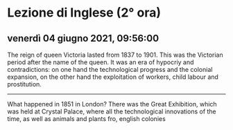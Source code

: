 
# Lezione di Inglese (2° ora)

## venerdì 04 giugno 2021, 09:56:00

The reign of queen Victoria lasted from 1837 to 1901.
This was the Victorian period after the name of the queen.
It was an era of hypocriy and  contradictions: on one hand the technological progress and the colonial expansion, on the other hand the exploitation of workers, child labour and prostitution.

---

What happened in 1851 in London? There was the Great Exhibition, which was held at Crystal Palace, where all the technological innovations of the time, as well as animals and plants fro, english colonies
<!--stackedit_data:
eyJoaXN0b3J5IjpbNDQ1NTQxNTU3LC04Njg0OTM5Ml19
-->
